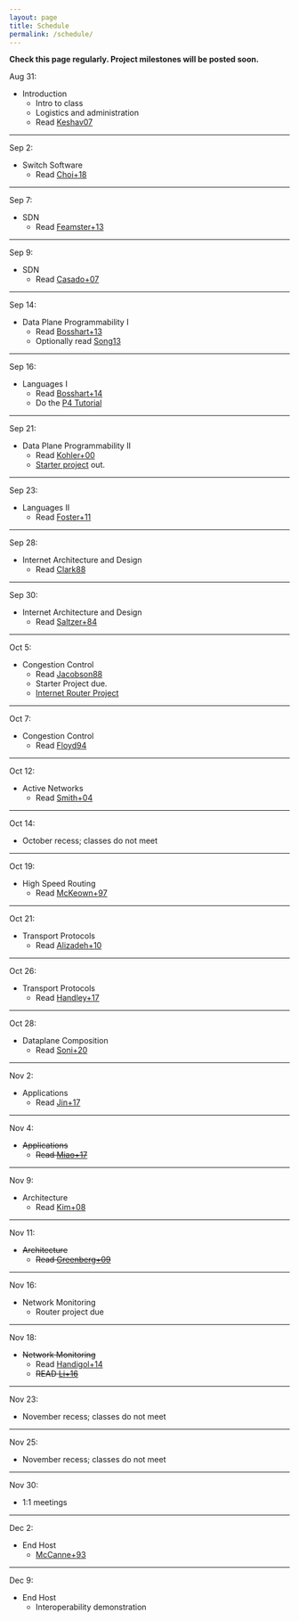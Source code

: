 ```yaml
---
layout: page
title: Schedule
permalink: /schedule/
---
```


<b>Check this page regularly. Project milestones will be posted soon.</b>


Aug 31:
* Introduction
    * Intro to class
    * Logistics and administration
    * Read [Keshav07](https://dl.acm.org/citation.cfm?id=1273458)

---

Sep 2:
* Switch Software
   *  Read [Choi+18](https://dl.acm.org/citation.cfm?id=3230546) 

---

Sep 7:
* SDN
    * Read [Feamster+13](https://dl.acm.org/citation.cfm?id=2602219)

---

Sep 9:
* SDN
    * Read [Casado+07](https://dl.acm.org/citation.cfm?id=1282382)

---

Sep 14:
* Data Plane Programmability I
   * Read [Bosshart+13](https://dl.acm.org/citation.cfm?id=2486011)
   * Optionally read [Song13](https://dl.acm.org/citation.cfm?id=2491190)

---

Sep 16:
* Languages I   
   * Read [Bosshart+14](https://dl.acm.org/citation.cfm?id=2656890)
   * Do the [P4 Tutorial](https://github.com/p4lang/tutorials)

---

Sep 21:
* Data Plane Programmability II
   * Read [Kohler+00](http://www.cs.princeton.edu/courses/archive/fall18/cos561/papers/Click00.pdf)
   * [Starter project](https://github.com/yale-build-a-router/switch-cache) out.

---

Sep 23:
* Languages II  
    * Read [Foster+11](https://dl.acm.org/citation.cfm?id=2034812)

---

Sep 28:
* Internet Architecture and Design
    * Read [Clark88](http://ccr.sigcomm.org/archive/1995/jan95/ccr-9501-clark.pdf)

---

Sep 30:
* Internet Architecture and Design
    * Read [Saltzer+84](https://dl.acm.org/citation.cfm?id=357402)

---

Oct 5:
* Congestion Control 
    * Read [Jacobson88](https://dl.acm.org/citation.cfm?id=52356)
    * Starter Project due. 
    * [Internet Router Project](https://yale-build-a-router.github.io/documentation/internet-router/)

---

Oct 7:
* Congestion Control 
    * Read [Floyd94](https://dl.acm.org/citation.cfm?id=205512)

---


Oct 12:
* Active Networks
    * Read [Smith+04](https://ieeexplore.ieee.org/document/1262565)

---

Oct 14:
* October recess; classes do not meet

---

Oct 19:
* High Speed Routing
    * Read [McKeown+97](https://ieeexplore.ieee.org/document/566194)

---

Oct 21:
* Transport Protocols
    * Read [Alizadeh+10](https://people.csail.mit.edu/alizadeh/papers/dctcp-sigcomm10.pdf)

---

Oct 26:
* Transport Protocols
    * Read [Handley+17](https://dl.acm.org/citation.cfm?id=3098825)

---

Oct 28:
* Dataplane Composition
    * Read [Soni+20](https://dl.acm.org/doi/abs/10.1145/3387514.3405872)

---

Nov 2:
* Applications
    * Read [Jin+17](https://dl.acm.org/citation.cfm?id=3132747.3132764)
    
---

Nov 4:
* <s>Applications</s>
    * <s>Read [Miao+17](https://dl.acm.org/citation.cfm?id=3098824&dl=ACM&coll=DL)</s>

---

Nov 9:
* Architecture
    * Read [Kim+08](http://www.cs.princeton.edu/courses/archive/fall18/cos561/papers/Seattle08.pdf)

---

Nov 11:
* <s>Architecture</s>
    * <s>Read [Greenberg+09](https://www.microsoft.com/en-us/research/publication/vl2-a-scalable-and-flexible-data-center-network/)</s>

---

Nov 16:

* Network Monitoring
   * Router project due

---

Nov 18:

* <s>Network Monitoring</s>
   * Read [Handigol+14](http://www.scs.stanford.edu/~dm/home/papers/handigol:netsight.pdf)
   * <s>READ [Li+16](https://www.usenix.org/node/194941)</s>

---

Nov 23:
* November recess; classes do not meet


---

Nov 25:
* November recess; classes do not meet


---

Nov 30:
* 1:1 meetings
   
---

Dec 2:
* End Host
   * [McCanne+93](https://www.usenix.org/legacy/publications/library/proceedings/sd93/mccanne.pdf)

---

Dec 9:
* End Host
   *  Interoperability demonstration 




<!--

Feb 20:
* Intoduction
    * Intro to class
    * Logistics and administration

---

Feb 22:
* Internet Architecture and Design
    * Read [Keshav07](https://dl.acm.org/citation.cfm?id=1273458)
    * Read [Clark88](http://ccr.sigcomm.org/archive/1995/jan95/ccr-9501-clark.pdf)
    * Read [Saltzer+84](https://dl.acm.org/citation.cfm?id=357402)

---

Feb 22:
* P4 Tutorial

---

Mar 1:
* P4 Tutorial

---

Mar 6
* Congestion Control I
    * Read [Jacobson88](https://dl.acm.org/citation.cfm?id=52356)
    * Read [Floyd94](https://dl.acm.org/citation.cfm?id=205512)
    * [Starter Project](https://github.com/usi-advanced-networking/switch-cache) Out

---

Mar 7:
* Lab

---

Mar 13:

* High Speed Routing
    * Read [McKeown+97](https://ieeexplore.ieee.org/document/566194)
    * Read [Waldvogel+97](https://dl.acm.org/citation.cfm?id=263136) 

---

Mar 14:
* Lab

---

Mar 20:
* Transport Protocols
    * Read [Handley+17](https://dl.acm.org/citation.cfm?id=3098825)
    * __Starter Project Due__

---

Mar 21:
* Lab
 
---

Mar 27:
* Topics 6: Active Networks
    * Read [Wetherall99](https://dl.acm.org/citation.cfm?id=319156) 
    * Read [Smith+04](https://ieeexplore.ieee.org/document/1262565)
    * __Project Out__

---

Mar 28:
* Lab


---

Apr 3:
* Topics 7: SDN
    * Soul&eacute; travelling
    * Read [Feamster+13](https://dl.acm.org/citation.cfm?id=2602219)
    * Read [Casado+07](https://dl.acm.org/citation.cfm?id=1282382)
    * __Project Work Plan Due__


---

Apr 4
* Lab
    * Soul&eacute; travelling

---

Apr 10
* Topics 8: Data Plane Programmability
    * Read [Bosshart+13](https://dl.acm.org/citation.cfm?id=2486011)


---

Apr 11
* Lab

---

Apr 17
* Topics 9: Languages
    * Read [Foster+11](https://dl.acm.org/citation.cfm?id=2034812)
    * Optionally Read [Bosshart+14](https://dl.acm.org/citation.cfm?id=2656890)

---

Apr 18:
* Easter (No Class) 

---

Apr 24:
* Easter (No Class) 

---

Apr 25:
* Easter (No Class) 

---

May 1
* Labour Day (No Class) 

---

May 2
* Topics 10: Applications
    * Read [Jin+17](https://dl.acm.org/citation.cfm?id=3132747.3132764)
    * Optionally Read [Miao+17](https://dl.acm.org/citation.cfm?id=3098824&dl=ACM&coll=DL)

---

May 8
* Lab

---

May 9
* Lab

---

May 15
* Lab

---

May 16
* Lab
    * ** __Complete Data-Plane and Control-Plane Implementations Due__
    * ** __Interoperability Proposal Due__

---

May 22
* Topics 11: Switch Software
    *  Read [Choi+18](https://dl.acm.org/citation.cfm?id=3230546) 

---

May 23
* Lab
* __Final project due__

---

May 29
* Lab
* __Final demonstrations and presentations__

---









April 2nd:
* Lecture 1 Topics:
    * Intro to class
    * Logistics and administration
* **Due by 11:59 PM:** [Course Application](https://goo.gl/forms/nJXtf9csQokQFvD23) 

---

April 3rd:
* Instructors will send out application results by 5PM

---

April 4th:
* Lecture 2 Topics:
    * P4 Introduction and Motivation
    * P4 Langauge Basics
    * Hands on learning with P4 - Please complete the Getting Started portion of the [P4 Mininet exercises]({{ site.baseurl }}/deliverables/p4-mininet) before class, and bring your laptops with you 

---

April 6th:
* **Due by 11:59 PM:** [Getting Started]({{ site.baseurl }}/deliverables/getting-started)

---

April 9th:
* Lecture 3 Topics:
    * Finish P4 Language Overiew
    * Intro to NetFPGA
    * P4->NetFPGA Workflow Overview

---

April 10th:
* **Due by 11:59PM:** [P4 Mininet exercises]({{ site.baseurl }}/deliverables/p4-mininet)
* **Due by 11:59PM:** [P4->NetFPGA exercises]({{ site.baseurl }}/deliverables/p4-netfpga-tutorials)

---

April 16th:
* Lecture 4:
    * Guest Lecture - P4 Applications

---

April 18th:
* Lecture 5 Topics:
    * Intro to FPGA development
    * Basic hardware design
    * Running simulations
    * Timing constraints

---

April 24th:
* **Due by 11:59PM:** [Complete Data-Plane and Control-Plane Implementations]({{ site.baseurl }}/deliverables/baseline-tests)

---

April 27th:
* **Due by 11:59PM:** [Interoperability test proposal (one document from entire class)]({{ site.baseurl }}/deliverables/interoperability-proposal)

---

May 2nd:
* **Due by 11:59PM:** [Proposal for design challenge project]({{ site.baseurl }}/deliverables/design-challenge)

---

May 9th (Gates 325):
* Interoperability test

---

May 24th:
* **Due by 11:59PM:** [Design challenge progress report]({{ site.baseurl }}/deliverables/progress-report)

---

June 13th @ 3:30PM in Gates 358:
* [Final demonstrations and presentations]({{ site.baseurl }}/deliverables/final-demo)



-->
